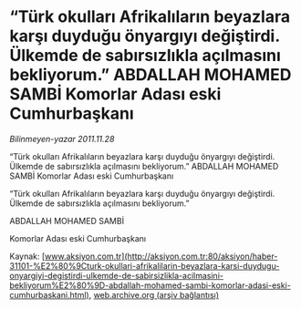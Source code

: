 # “Türk okulları Afrikalıların beyazlara karşı duyduğu önyargıyı değiştirdi. Ülkemde de sabırsızlıkla açılmasını bekliyorum.” ABDALLAH MOHAMED SAMBİ Komorlar Adası eski Cumhurbaşkanı

*Bilinmeyen-yazar 2011.11.28*

<font class="agenda2NewsSpot">
 “Türk okulları Afrikalıların beyazlara karşı duyduğu önyargıyı değiştirdi. Ülkemde de sabırsızlıkla açılmasını bekliyorum.”
ABDALLAH MOHAMED SAMBİ
Komorlar Adası eski Cumhurbaşkanı
</font>
<font class="newsDetail">
 <p>
  “Türk okulları Afrikalıların beyazlara karşı duyduğu önyargıyı değiştirdi. Ülkemde de sabırsızlıkla açılmasını bekliyorum.”
 </p>
 <p>
  ABDALLAH MOHAMED SAMBİ
 </p>
 <p>
  Komorlar Adası eski Cumhurbaşkanı
 </p>
</font>

Kaynak: [www.aksiyon.com.tr](http://aksiyon.com.tr:80/aksiyon/haber-31101-%E2%80%9Cturk-okullari-afrikalilarin-beyazlara-karsi-duydugu-onyargiyi-degistirdi-ulkemde-de-sabirsizlikla-acilmasini-bekliyorum%E2%80%9D-abdallah-mohamed-sambi-komorlar-adasi-eski-cumhurbaskani.html), [web.archive.org (arşiv bağlantısı)](http://web.archive.org/web/20111210091723/http://aksiyon.com.tr:80/aksiyon/haber-31101-%E2%80%9Cturk-okullari-afrikalilarin-beyazlara-karsi-duydugu-onyargiyi-degistirdi-ulkemde-de-sabirsizlikla-acilmasini-bekliyorum%E2%80%9D-abdallah-mohamed-sambi-komorlar-adasi-eski-cumhurbaskani.html)
